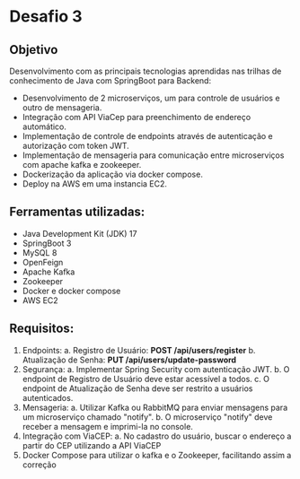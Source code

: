 # Desafio 3

## Objetivo

Desenvolvimento com as principais tecnologias aprendidas nas trilhas de conhecimento de Java com SpringBoot para Backend:

- Desenvolvimento de 2 microserviços, um para controle de usuários e outro de mensageria.
- Integração com API ViaCep para preenchimento de endereço automático.
- Implementação de controle de endpoints através de autenticação e autorização com token JWT.
- Implementação de mensageria para comunicação entre microserviços com apache kafka e zookeeper.
- Dockerização da aplicação via docker compose.
- Deploy na AWS em uma instancia EC2.

## Ferramentas utilizadas:
- Java Development Kit (JDK) 17
- SpringBoot 3
- MySQL 8
- OpenFeign
- Apache Kafka
- Zookeeper
- Docker e docker compose
- AWS EC2

## Requisitos:

1. Endpoints:
a. Registro de Usuário: **POST /api/users/register**
b. Atualização de Senha: **PUT /api/users/update-password**
2. Segurança:
a. Implementar Spring Security com autenticação JWT.
b. O endpoint de Registro de Usuário deve estar acessível a todos.
c. O endpoint de Atualização de Senha deve ser restrito a usuários autenticados.
3. Mensageria:
a. Utilizar Kafka ou RabbitMQ para enviar mensagens para um microserviço chamado "notify".
b. O microserviço "notify" deve receber a mensagem e imprimi-la no console.
4. Integração com ViaCEP:
a. No cadastro do usuário, buscar o endereço a partir do CEP utilizando a API ViaCEP
5. Docker Compose para utilizar o kafka e o Zookeeper, facilitando assim a correção
